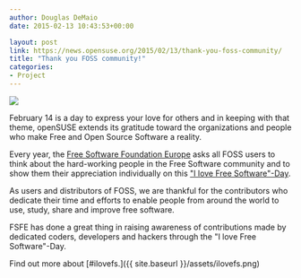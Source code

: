 ```yaml
---
author: Douglas DeMaio
date: 2015-02-13 10:43:53+00:00

layout: post
link: https://news.opensuse.org/2015/02/13/thank-you-foss-community/
title: "Thank you FOSS community!"
categories:
- Project
---
```

![](http://fsfe.org/contribute/promopics/ilovefs_flyer_A7_thumb.png)

February 14 is a day to express your love for others and in keeping with that theme, openSUSE extends its gratitude toward the organizations and people who make Free and Open Source Software a reality.

Every year, the [Free Software Foundation Europe](http://fsfe.org/index.en.html) asks all FOSS users to think about the hard-working people in the Free Software community and to show them their appreciation individually on this ["I love Free Software"-Day](http://fsfe.org/campaigns/ilovefs/ilovefs.en.html).

<!-- more -->As users and distributors of FOSS, we are thankful for the contributors who dedicate their time and efforts to enable people from around the world to use, study, share and improve free software.

FSFE has done a great thing in raising awareness of contributions made by dedicated coders, developers and hackers through the "I love Free Software"-Day.

Find out more about [#ilovefs.]({{ site.baseurl }}/assets/ilovefs.png)		
